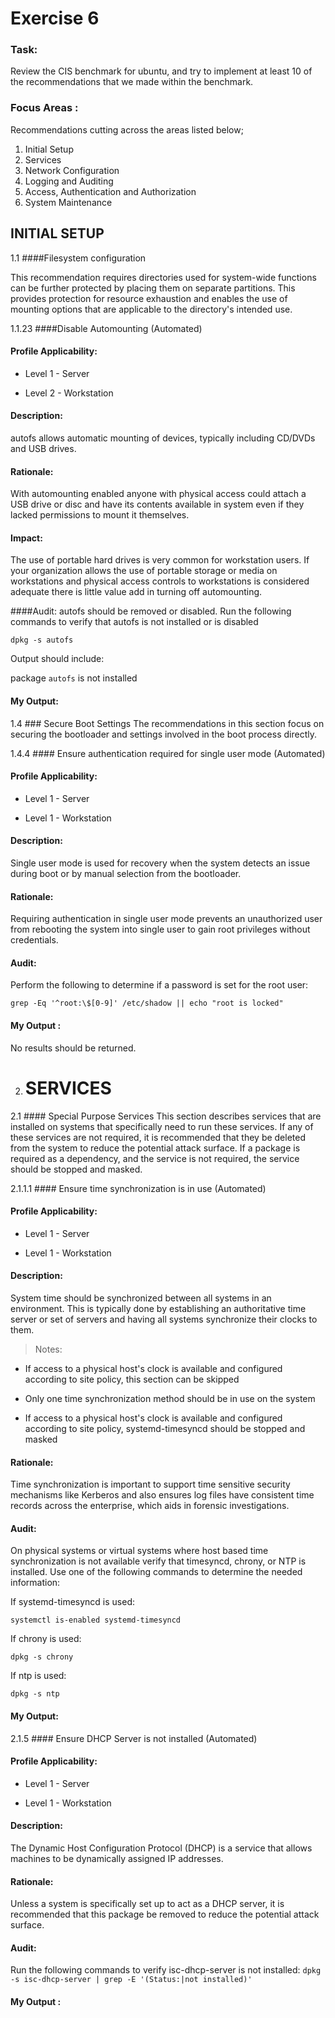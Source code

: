 # Exercise 6

### Task:

Review the CIS benchmark for ubuntu, and try to implement at least 10 of the recommendations that we made within the benchmark.

### Focus Areas :

Recommendations cutting across the areas listed below; 

1. Initial Setup
2. Services
3. Network Configuration
4. Logging and Auditing
5. Access, Authentication and Authorization
6. System Maintenance


## INITIAL SETUP

1.1 ####Filesystem configuration

This recommendation requires directories used for system-wide functions can be further protected by placing
them on separate partitions. This provides protection for resource exhaustion and enables
the use of mounting options that are applicable to the directory's intended use.

1.1.23 ####Disable Automounting (Automated)

#### Profile Applicability:

- Level 1 - Server

- Level 2 - Workstation

#### Description:

autofs allows automatic mounting of devices, typically including CD/DVDs and USB drives.

#### Rationale:

With automounting enabled anyone with physical access could attach a USB drive or disc and have its contents available in system even if they lacked permissions to mount it themselves.

#### Impact:
The use of portable hard drives is very common for workstation users. If your organization allows the use of portable storage or media on workstations and physical access controls to workstations is considered adequate there is little value add in turning off automounting.

####Audit:
autofs should be removed or disabled. Run the following commands to verify that autofs is not installed or is disabled

`dpkg -s autofs`

Output should include: 

package `autofs` is not installed

#### My Output:

1.4  ### Secure Boot Settings
The recommendations in this section focus on securing the bootloader and settings involved in the boot process directly.

1.4.4 #### Ensure authentication required for single user mode (Automated)

#### Profile Applicability:

- Level 1 - Server

- Level 1 - Workstation

#### Description:
Single user mode is used for recovery when the system detects an issue during boot or by manual selection from the bootloader.

#### Rationale:

Requiring authentication in single user mode prevents an unauthorized user from rebooting the system into single user to gain root privileges without credentials.

#### Audit:

Perform the following to determine if a password is set for the root user:

 `grep -Eq '^root:\$[0-9]' /etc/shadow || echo "root is locked" `
 
 #### My Output :
 
No results should be returned.

2. # SERVICES

2.1 #### Special Purpose Services
This section describes services that are installed on systems that specifically need to run these services. If any of these services are not required, it is recommended that they be deleted from the system to reduce the potential attack surface. If a package is required as a dependency, and the service is not required, the service should be stopped and masked.

2.1.1.1 #### Ensure time synchronization is in use (Automated)

#### Profile Applicability:

- Level 1 - Server

- Level 1 - Workstation

#### Description:
System time should be synchronized between all systems in an environment. This is typically done by establishing an authoritative time server or set of servers and having all systems synchronize their clocks to them.

> Notes:
- If access to a physical host's clock is available and configured according to site policy, this section can be skipped
 
- Only one time synchronization method should be in use on the system

- If access to a physical host's clock is available and configured according to site policy, systemd-timesyncd should be stopped and masked

#### Rationale:

Time synchronization is important to support time sensitive security mechanisms like Kerberos and also ensures log files have consistent time records across the enterprise, which aids in forensic investigations.

#### Audit:
On physical systems or virtual systems where host based time synchronization is not available verify that timesyncd, chrony, or NTP is installed. Use one of the following commands to determine the needed information:

If systemd-timesyncd is used:

 `systemctl is-enabled systemd-timesyncd`
 
If chrony is used:

`dpkg -s chrony`

If ntp is used:

`dpkg -s ntp`

#### My Output:


2.1.5 #### Ensure DHCP Server is not installed (Automated)

#### Profile Applicability:
- Level 1 - Server
 
- Level 1 - Workstation

#### Description:

The Dynamic Host Configuration Protocol (DHCP) is a service that allows machines to be dynamically assigned IP addresses.

#### Rationale:
Unless a system is specifically set up to act as a DHCP server, it is recommended that this package be removed to reduce the potential attack surface.
#### Audit:

Run the following commands to verify isc-dhcp-server is not installed: `dpkg -s isc-dhcp-server | grep -E '(Status:|not installed)' `

#### My Output :

